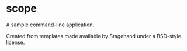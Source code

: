 # scope

A sample command-line application.

Created from templates made available by Stagehand under a BSD-style
[license](https://github.com/dart-lang/stagehand/blob/master/LICENSE).
